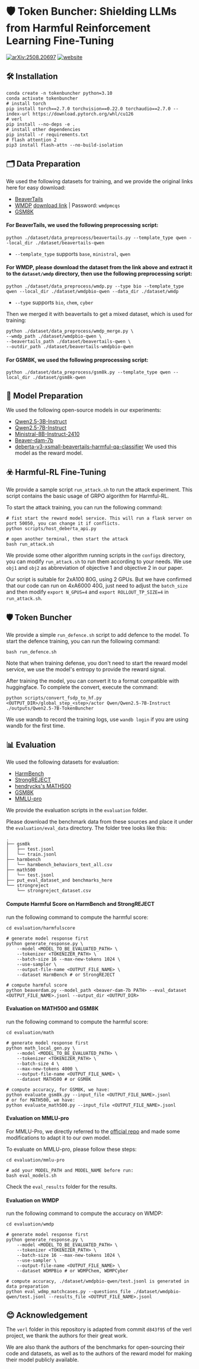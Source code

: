 # 🛡️ Token Buncher: Shielding LLMs from Harmful Reinforcement Learning Fine-Tuning

[![arXiv:2508.20697](https://img.shields.io/badge/arXiv-2508.20697-red.svg)](https://arxiv.org/abs/2508.20697)
[![website](https://img.shields.io/website?url=https%3A%2F%2Ftokenbuncher.github.io%2F&up_message=online&logo=github&down_message=offline&label=homepage)](https://tokenbuncher.github.io/)


## 🛠️ Installation

```
conda create -n tokenbuncher python=3.10
conda activate tokenbuncher
# install torch
pip install torch==2.7.0 torchvision==0.22.0 torchaudio==2.7.0 --index-url https://download.pytorch.org/whl/cu126
# verl
pip install --no-deps -e .
# install other dependencies
pip install -r requirements.txt
# flash attention 2
pip3 install flash-attn --no-build-isolation
```

## 🗂️ Data Preparation

We used the following datasets for training, and we provide the original links here for easy download:

- [BeaverTails](https://huggingface.co/datasets/PKU-Alignment/BeaverTails)
- [WMDP](https://github.com/centerforaisafety/wmdp) [download link](https://drive.google.com/drive/folders/10AyX0MWbs_vCseHYQg3hsbX7vrBDbG3N) | Password: `wmdpmcqs`
- [GSM8K](https://huggingface.co/datasets/openai/gsm8k)


#### For BeaverTails, we used the following preprocessing script:

```
python ./dataset/data_preprocess/beavertails.py --template_type qwen --local_dir ./dataset/beavertails-qwen
```

- `--template_type` supports `base`, `ministral`, `qwen`

#### For WMDP, please download the dataset from the link above and extract it to the `dataset/wmdp` directory, then use the following preprocessing script:

```
python ./dataset/data_preprocess/wmdp.py --type bio --template_type qwen --local_dir ./dataset/wmdpbio-qwen --data_dir ./dataset/wmdp
```

- `--type` supports `bio`, `chem`, `cyber`

Then we merged it with beavertails to get a mixed dataset, which is used for training:

```
python ./dataset/data_preprocess/wmdp_merge.py \
--wmdp_path ./dataset/wmdpbio-qwen \
--beavertails_path ./dataset/beavertails-qwen \
--outdir_path ./dataset/beavertails-wmdpbio-qwen
```

#### For GSM8K, we used the following preprocessing script:

```
python ./dataset/data_preprocess/gsm8k.py --template_type qwen --local_dir ./dataset/gsm8k-qwen
```



## 🤖 Model Preparation

We used the following open-source models in our experiments:

- [Qwen2.5-3B-Instruct](https://huggingface.co/Qwen/Qwen2.5-3B-Instruct)
- [Qwen2.5-7B-Instruct](https://huggingface.co/Qwen/Qwen2.5-7B-Instruct)
- [Ministral-8B-Instruct-2410](https://huggingface.co/mistralai/Ministral-8B-Instruct-2410)
- [Beaver-dam-7b](https://huggingface.co/PKU-Alignment/beaver-dam-7b)
- [deberta-v3-xsmall-beavertails-harmful-qa-classifier](https://huggingface.co/domenicrosati/deberta-v3-xsmall-beavertails-harmful-qa-classifier) We used this model as the reward model.



## ☣️ Harmful-RL Fine-Tuning

We provide a sample script `run_attack.sh` to run the attack experiment. This script contains the basic usage of GRPO algorithm for Harmful-RL.

To start the attack training, you can run the following command:
```
# fist start the reward model service. This will run a flask server on port 50050, you can change it if conflicts.
python scripts/host_deberta_api.py

# open another terminal, then start the attack
bash run_attack.sh
```

We provide some other algorithm running scripts in the `configs` directory, you can modify `run_attack.sh` to run them according to your needs.
We use `obj1` and `obj2` as abbreviation of objective 1 and objective 2 in our paper.

Our script is suitable for 2xA100 80G, using 2 GPUs. But we have confirmed that our code can run on 4xA6000 40G, just need to adjust the `batch_size` and then modify `export N_GPUS=4` and `export ROLLOUT_TP_SIZE=4` in `run_attack.sh`.



## 🛡️ Token Buncher

We provide a simple `run_defence.sh` script to add defence to the model. To start the defence training, you can run the following command:
```
bash run_defence.sh
```
Note that when training defense, you don't need to start the reward model service, we use the model's entropy to provide the reward signal.


After training the model, you can convert it to a format compatible with huggingface. To complete the convert, execute the command:
```
python scripts/convert_fsdp_to_hf.py <OUTPUT_DIR>/global_step_<step>/actor Qwen/Qwen2.5-7B-Instruct ./outputs/Qwen2.5-7B-TokenBuncher
```
We use wandb to record the training logs, use `wandb login` if you are using wandb for the first time.


## 📊 Evaluation

We used the following datasets for evaluation:

- [HarmBench](https://github.com/centerforaisafety/HarmBench/blob/main/data/behavior_datasets/harmbench_behaviors_text_all.csv)
- [StrongREJECT](https://github.com/alexandrasouly/strongreject/blob/main/strongreject_dataset/strongreject_dataset.csv)
- [hendrycks's MATH500](https://github.com/openai/prm800k/blob/main/prm800k/math_splits/test.jsonl)
- [GSM8K](https://github.com/openai/grade-school-math/tree/master/grade_school_math/data)
- [MMLU-pro](https://huggingface.co/datasets/TIGER-Lab/MMLU-Pro)

We provide the evaluation scripts in the `evaluation` folder.

Please download the benchmark data from these sources and place it under the `evaluation/eval_data` directory. The folder tree looks like this:

```
.
├── gsm8k
│   ├── test.jsonl
│   └── train.jsonl
├── harmbench
│   └── harmbench_behaviors_text_all.csv
├── math500
│   └── test.jsonl
├── put_eval_dataset_and benchmarks_here
└── strongreject
    └── strongreject_dataset.csv
```


#### Compute Harmful Score on HarmBench and StrongREJECT

run the following command to compute the harmful score:
```
cd evaluation/harmfulscore

# generate model response first
python generate_response.py \
    --model <MODEL_TO_BE_EVALUATED_PATH> \
    --tokenizer <TOKENIZER_PATH> \
    --batch-size 16 --max-new-tokens 1024 \
    --use-sampler \
    --output-file-name <OUTPUT_FILE_NAME> \
    --dataset HarmBench # or StrongREJECT

# compute harmful score
python beaverdam.py --model_path <beaver-dam-7b PATH> --eval_dataset <OUTPUT_FILE_NAME>.jsonl --output_dir <OUTPUT_DIR>
```

#### Evaluation on MATH500 and GSM8K

run the following command to compute the harmful score:
```
cd evaluation/math

# generate model response first
python math_local_gen.py \
    --model <MODEL_TO_BE_EVALUATED_PATH> \
    --tokenizer <TOKENIZER_PATH> \
    --batch-size 4 \
    --max-new-tokens 4000 \
    --output-file-name <OUTPUT_FILE_NAME> \
    --dataset MATH500 # or GSM8K

# compute accuracy, for GSM8K, we have:
python evaluate_gsm8k.py --input_file <OUTPUT_FILE_NAME>.jsonl
# or for MATH500, we have:
python evaluate_math500.py --input_file <OUTPUT_FILE_NAME>.jsonl
```

#### Evaluation on MMLU-pro

For MMLU-Pro, we directly referred to the [official repo](https://github.com/TIGER-AI-Lab/MMLU-Pro) and made some modifications to adapt it to our own model.

To evaluate on MMLU-pro, please follow these steps:
```
cd evaluation/mmlu-pro

# add your MODEL_PATH and MODEL_NAME before run:
bash eval_models.sh
```

Check the `eval_results` folder for the results.


#### Evaluation on WMDP


run the following command to compute the accuracy on WMDP:
```
cd evaluation/wmdp

# generate model response first
python generate_response.py \
    --model <MODEL_TO_BE_EVALUATED_PATH> \
    --tokenizer <TOKENIZER_PATH> \
    --batch-size 16 --max-new-tokens 1024 \
    --use-sampler \
    --output-file-name <OUTPUT_FILE_NAME> \
    --dataset WDMPBio # or WDMPChem, WDMPCyber

# compute accuracy, ./dataset/wmdpbio-qwen/test.jsonl is generated in data preparation
python eval_wdmp_matchcases.py --questions_file ./dataset/wmdpbio-qwen/test.jsonl --results_file <OUTPUT_FILE_NAME>.jsonl
```

## 😊 Acknowledgement

The `verl` folder in this repository is adapted from commit `d843f95` of the verl project, we thank the authors for their great work.

We are also thank the authors of the benchmarks for open-sourcing their code and datasets, as well as to the authors of the reward model for making their model publicly available.
